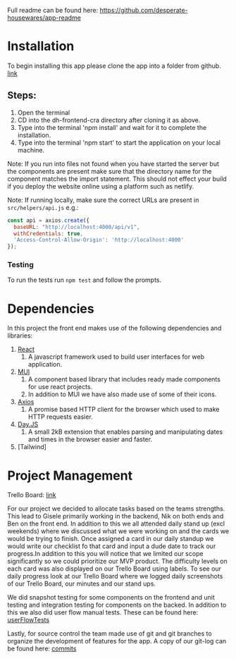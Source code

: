 Full readme can be found here: https://github.com/desperate-housewares/app-readme

# Installation


To begin installing this app please clone the app into a folder from github. [link](https://github.com/desperate-housewares/dh-frontend-cra)

## Steps:

1. Open the terminal
2. CD into the dh-frontend-cra directory after cloning it as above. 
3. Type into the terminal 'npm install' and wait for it to complete the installation.
4. Type into the terminal 'npm start' to start the application on your local machine.

Note: If you run into files not found when you have started the server but the components are present make sure that the directory name for the component matches the import statement. This should not effect your build if you deploy the website online using a platform such as netlify.

Note: If running locally, make sure the correct URLs are present in `src/helpers/api.js` e.g.:
```js
const api = axios.create({
  baseURL: "http://localhost:4000/api/v1",
  withCredentials: true,
  'Access-Control-Allow-Origin': 'http://localhost:4000'
});
```

### Testing
To run the tests run `npm test` and follow the prompts.

# Dependencies

In this project the front end makes use of the following dependencies and libraries:

1. [React](https://reactjs.org/)
   1. A javascript framework used to build user interfaces for web application.
2. [MUI](https://mui.com/)
   1. A component based library that includes ready made components for use react projects. 
   2. In addition to MUI we have also made use of some of their icons.
3. [Axios](https://github.com/axios/axios#features)
   1. A promise based HTTP client for the browser which used to make HTTP requests easier. 
4. [Day.JS](https://day.js.org/)
   1. A small 2kB extension that enables parsing and manipulating dates and times in the browser easier and faster.
5. [Tailwind]

# Project Management

Trello Board: [link](https://trello.com/invite/b/BzgS0oZt/641fd4be604d47fca55fb75d6d5855c0/team-project)

For our project we decided to allocate tasks based on the teams strengths. This lead to Gisele primarily working in the backend, Nik on both ends and Ben on the front end. In addition to this we all attended daily stand up (excl weekends) where we discussed what we were working on and the cards we would be trying to finish. Once assigned a card in our daily standup we would write  our checklist fo that card and input a dude date to track our progress.In addition to this you will notice that we limited our scope significantly so we could prioritize our MVP product. The difficulty levels on each card was also displayed on our Trello Board using labels. To see our daily progress look at our Trello Board where we logged daily screenshots of our Trello Board, our minutes and our stand ups. 

We did snapshot testing for some components on the frontend and unit testing and integration testing for components on the backed. In addition to this we also did user flow manual tests. These can be found here: [userFlowTests](https://docs.google.com/spreadsheets/d/1cAdR8FZKEPNZPPeULztCVAeeWFnUP69NutmQy8QTe40/edit?usp=sharing)

Lastly, for source control the team made use of git and git branches to organize the development of features for the app. A copy of our git-log can be found here: [commits](https://github.com/desperate-housewares/dh-backend/commits/main)
